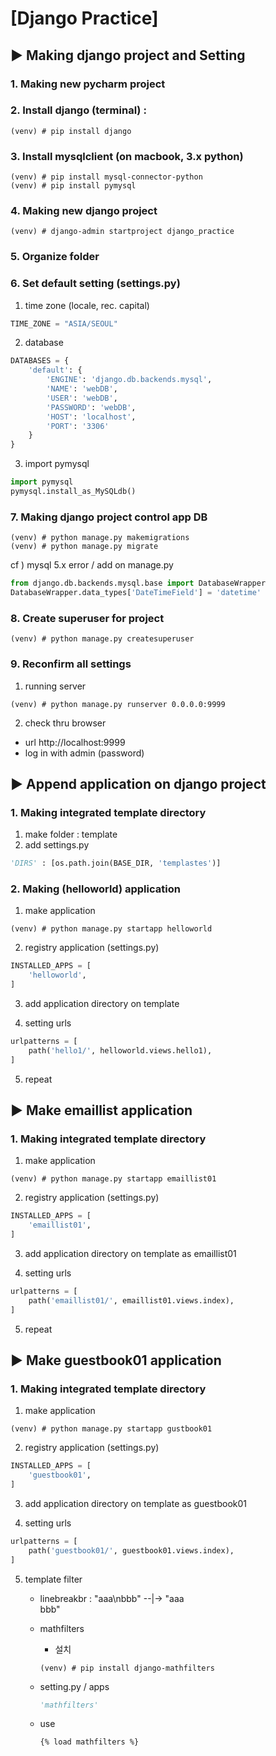 
# [Django Practice]

## ▶︎ Making django project and Setting
### 1. Making new pycharm project
### 2. Install django (terminal) :
```terminal
(venv) # pip install django
```
### 3. Install mysqlclient (on macbook, 3.x python)
```terminal
(venv) # pip install mysql-connector-python
(venv) # pip install pymysql
```

### 4. Making new django project
```terminal
(venv) # django-admin startproject django_practice
```
### 5. Organize folder
### 6. Set default setting (settings.py)
1) time zone (locale, rec. capital)
```python
TIME_ZONE = "ASIA/SEOUL"
```
2) database
```python
DATABASES = {
    'default': {
        'ENGINE': 'django.db.backends.mysql',
        'NAME': 'webDB',
        'USER': 'webDB',
        'PASSWORD': 'webDB',
        'HOST': 'localhost',
        'PORT': '3306'
    }
}
```
3) import pymysql
```python
import pymysql
pymysql.install_as_MySQLdb()
```
### 7. Making django project control app DB
```terminal
(venv) # python manage.py makemigrations
(venv) # python manage.py migrate
```
cf ) mysql 5.x error / add on manage.py
```python
from django.db.backends.mysql.base import DatabaseWrapper
DatabaseWrapper.data_types['DateTimeField'] = 'datetime'
```

### 8. Create superuser for project
```terminal
(venv) # python manage.py createsuperuser
```


### 9. Reconfirm all settings
1) running server
```terminal
(venv) # python manage.py runserver 0.0.0.0:9999
```
2) check thru browser
- url http://localhost:9999
- log in with admin (password)

## ▶︎ Append application on django project
### 1. Making integrated template directory 

1) make folder : template
2) add settings.py
```python
'DIRS' : [os.path.join(BASE_DIR, 'templastes')]
```
### 2. Making (helloworld) application
1) make application
```terminal
(venv) # python manage.py startapp helloworld
```
2) registry application (settings.py) 
```python
INSTALLED_APPS = [
    'helloworld',
]
```
3) add application directory on template

4) setting urls 
```python
urlpatterns = [
    path('hello1/', helloworld.views.hello1),
]
```
5) repeat

## ▶︎ Make emaillist application
### 1. Making integrated template directory
1) make application
```terminal
(venv) # python manage.py startapp emaillist01
```
2) registry application (settings.py) 
```python
INSTALLED_APPS = [
    'emaillist01',
]
```
3) add application directory on template as emaillist01

4) setting urls 
```python
urlpatterns = [
    path('emaillist01/', emaillist01.views.index),
]
```
5) repeat


## ▶︎ Make guestbook01 application
### 1. Making integrated template directory
1) make application
```terminal
(venv) # python manage.py startapp gustbook01
```
2) registry application (settings.py) 
```python
INSTALLED_APPS = [
    'guestbook01',
]
```
3) add application directory on template as guestbook01

4) setting urls 
```python
urlpatterns = [
    path('guestbook01/', guestbook01.views.index),
]
```
5) template filter
    - linebreakbr : "aaa\nbbb"  --|->  "aaa<br>bbb"
    
    - mathfilters
      - 설치
       ```terminal
       (venv) # pip install django-mathfilters
       ```
    - setting.py / apps
      ```python
      'mathfilters'
      ```
    - use
       ```html
       {% load mathfilters %}
       ```
    